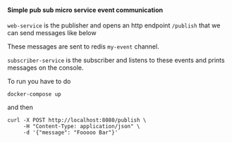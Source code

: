 #### Simple pub sub micro service event communication

`web-service` is the publisher and opens an http endpoint `/publish` that we can send messages like below

These messages are sent to redis `my-event` channel.

`subscriber-service` is the subscriber and listens to these events and prints messages on the console.

To run you have to do

```
docker-compose up
```

and then

```
curl -X POST http://localhost:8080/publish \
     -H "Content-Type: application/json" \
     -d '{"message": "Fooooo Bar"}'
```

